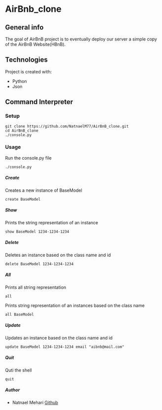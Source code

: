 # AirBnb_clone

## General info
The goal of AirBnB project is to eventually deploy our server a simple copy 
of the AirBnB Website(HBnB).

## Technologies
Project is created with:
* Python
* Json

## Command Interpreter
### Setup
```commandline
git clone https://github.com/NatnaelM77/AirBnB_clone.git
cd AirBnB_clone
./console.py
```

### Usage
Run the console.py file 
```commandline
./console.py
```

##### Create
Creates a new instance of BaseModel 
```commandline
create BaseModel
```

##### Show
Prints the string representation of an instance
```commandline
show BaseModel 1234-1234-1234
```

##### Delete
Deletes an instance based on 
the class name and id
```commandline
delete BaseModel 1234-1234-1234
```

##### All
Prints all string representation
```commandline
all 
```
Prints string representation of an instances
based on the class name
```commandline
all BaseModel
```

##### Update
Updates an instance based on 
the class name and id 
```commandline
update BaseModel 1234-1234-1234 email "aibnb@mail.com"
```

##### Quit
Quti the shell
```commandline
quit
```

##### Author
* Natnael Mehari [Github](https://github.com/NatnaelM77/)